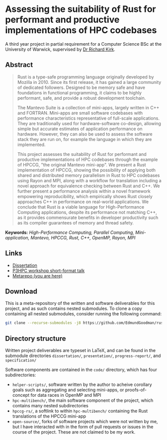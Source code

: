 # Assessing the suitability of Rust for performant and productive implementations of HPC codebases

A third year project in partial requirement for a Computer Science BSc at the
University of Warwick, supervised by [Dr Richard Kirk](https://warwick.ac.uk/fac/sci/dcs/people/richard_kirk/).

## Abstract

> Rust is a type-safe programming language originally developed by Mozilla in
> 2010. Since its first release, it has gained a large community of dedicated
> followers. Designed to be memory safe and have foundations in functional
> programming, it claims to be highly performant, safe, and provide a robust
> development toolchain.
>
> The Mantevo Suite is a collection of mini-apps, largely written in C++ and
> FORTRAN. Mini-apps are small software codebases with performance
> characteristics representative of full-scale applications. They are
> traditionally used for hardware-software co-design, allowing simple but
> accurate estimates of application performance on hardware. However, they can
> also be used to assess the software stack they are run on, for example the
> language in which they are implemented.
>
> This project assesses the suitability of Rust for performant and productive
> implementations of HPC codebases through the example of HPCCG, "the original
> Mantevo mini-app". We present a Rust implementation of HPCCG, showing the
> possibility of applying both shared and distributed memory parallelism in Rust
> to HPC codebases using Rayon and MPI, along with a workflow for translation
> including a novel approach for equivalence checking between Rust and C++. We
> further present a performance analysis within a novel framework empowering
> reproducibility, which empirically shows Rust closely approaches C++ in
> performance on real-world applications. We conclude that Rust is a viable
> language for High-Performance Computing applications, despite its performance
> not matching C++, as it provides commensurate benefits in developer
> productivity such as its compiler guarantees of memory and thread safety.
  
**Keywords:** *High-Performance Computing, Parallel Computing, Mini-application, Mantevo, HPCCG, Rust, C++, OpenMP, Rayon, MPI*  

## Links

- [Dissertation](https://github.com/EdmundGoodman/CS310-dissertation/releases/download/tabula-submission/CS310_dissertation.pdf)
- [P3HPC workshop short-format talk](https://p3hpc.org/workshop/2024/program/#lightning-talks)
- [Metarepo (you are here)](https://github.com/EdmundGoodman/rust-in-hpc)

## Download

This is a meta-repository of the written and software deliverables for this
project, and as such contains nested submodules. To clone a copy containing
all nested submodules, consider running the following command:

```bash
git clone --recurse-submodules -j8 https://github.com/EdmundGoodman/rust-in-hpc
```

## Directory structure

Written project deliverables are typeset in LaTeX, and can be found in the
submodule directories `dissertation/`, `presentation/`, `progress-report/`, and
`specification/`

Software components are contained in the `code/` directory, which has four
subdirectories:

- `helper-scripts/`, software written by the author to acheive corollary goals
  such as aggregating and selecting mini-apps, or proofs-of-concept for data
  races in OpenMP and MPI
- `hpc-multibench/`, the main software component of the project, which contains
  many nested subdirectories
- `hpccg-rs/`, a softlink to within `hpc-multibench/` containing the Rust
  translations of the HPCCG mini-app
- `open-source/`, forks of software projects which were not written by me, but I
  have interacted with in the form of pull requests or issues in the course of
  the project. These are not claimed to be my work.
